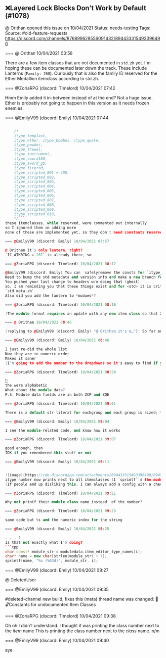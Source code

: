 ## ❌Layered Lock Blocks Don't Work by Default (#1078)
@ Orithan opened this issue on 10/04/2021
Status: needs-testing
Tags: 
Source: #old-feature-requests https://discord.com/channels/876899628556091432/894433315493396490


=== @ Orithan 10/04/2021 03:58

There are a few item classes that are not documented in ``std.zh`` yet. I'm hoping these can be documented later down the track.
These include Lanterns (``Family: 268``). Curiously that is also the family ID reserved for the Ether Medallion itemclass according to std.zh.

=== @ZoriaRPG (discord: Timelord) 10/04/2021 07:42

Hmm Emily added it in-between instead of at the end? Not a huge issue. Ether is probably not going to happen in this version as it needs frozen enemies.

=== @EmilyV99 (discord: Emily) 10/04/2021 07:44

```cpp

    /*
    itype_templast,
    itype_ether, itype_bombos, itype_quake, 
    itype_powder,
    itype_trowel,
    itype_instrument,
    itype_sword180,
    itype_sword_gb,
    itype_firerod,
    itype_scripted_001 = 400, 
    itype_scripted_002,
    itype_scripted_003,
    itype_scripted_004,
    itype_scripted_005,
    itype_scripted_006,
    itype_scripted_007,
    itype_scripted_008,
    itype_scripted_009,
    itype_scripted_010,
    */```
these itemclasses, while reserved, were commented out internally
so I ignored them in adding more
none of these are implemented yet, so they don't need constants reserved yet. I didn't realize std_zh had them

=== @EmilyV99 (discord: Emily) 10/04/2021 07:57

@ Orithan it's only lantern, right?
`IC_ATKRING = 267` is already there, so

=== @ZoriaRPG (discord: Timelord) 10/04/2021 08:12

@EmilyV99 (discord: Emily) You can  safelyremove the consts for `itype_templast,` and a after it in <std>
Need to bump the std metadata and version info and make a new branch for it though
You pushed your last change to headers w/o doing that (ghost)
so, I am reminding you that these things exist and for <std> it is critical to always update metadata and push as a branch then merge to master
`std_meta.zh`
Also did you add the lantern to *modues*?

=== @ZoriaRPG (discord: Timelord) 10/04/2021 08:16

(The module format requires an update with any new item class so that ZQ knows how to label it in the GUI based on the module.)

=== @ Orithan 10/04/2021 08:46

(replying to @EmilyV99 (discord: Emily) "@ Orithan it's o…"): So far only found Lantern

=== @EmilyV99 (discord: Emily) 10/04/2021 08:46

I just re-did the whole list
Now they are in numeric order
Makes it saner
(I'm going to add the number to the dropdowns so it's easy to find if you need it, for, like, init data or something)

=== @ZoriaRPG (discord: Timelord) 10/04/2021 08:58

🤷
the were alphabetic
What about the module data?
P.S. Module data fields are in both ZCP and ZQE

=== @ZoriaRPG (discord: Timelord) 10/04/2021 09:01

There is a default str literal for eachgroup and each group is sized; then the actual module loading can overwrite the field. You need to increment the number of string fields for itemclasses, add the literal, and add a loading fieldfor the.zmod

=== @EmilyV99 (discord: Emily) 10/04/2021 09:04

I see the module-related code, and know how it works

=== @ZoriaRPG (discord: Timelord) 10/04/2021 09:07

good enough, then
IDK if you remembered this stuff or not

=== @EmilyV99 (discord: Emily) 10/04/2021 09:11


![image](https://cdn.discordapp.com/attachments/894433315493396490/894511959817461790/unknown.png?ex=65e5902e&is=65d31b2e&hm=bf9c53fbd0f86259d314af21bcca9a344b53cc172ae65a849414867de18b1c05&)
itype number now prints next to all itemclasses (I `sprintf`'d the module name with the index)
(If people end up disliking this, I can always add a config with a checkbox in options)

=== @ZoriaRPG (discord: Timelord) 10/04/2021 09:21

Why not printf their module class name instead  of the number?

=== @ZoriaRPG (discord: Timelord) 10/04/2021 09:23

same code but %s and the numeric index for the string

=== @EmilyV99 (discord: Emily) 10/04/2021 09:25

. . . ?
Is that not exactly what I'm doing?
```cpp
char const* module_str = moduledata.item_editor_type_names[i];
char* name = new char[strlen(module_str) + 7];
sprintf(name, "%s (%03d)", module_str, i);
```

=== @EmilyV99 (discord: Emily) 10/04/2021 09:27

@ DeletedUser

=== @EmilyV99 (discord: Emily) 10/04/2021 09:35

#deleted-channel new build, fixes this
(meta) thread name was changed: 💊🔓Constants for undocumented Item Classes

=== @ZoriaRPG (discord: Timelord) 10/04/2021 09:38

Oh oh I didn't understand. I thought it was printing the class number next to the *item* name
This is printing the class number next to the *class* name.
n/m

=== @EmilyV99 (discord: Emily) 10/04/2021 09:40

aye

